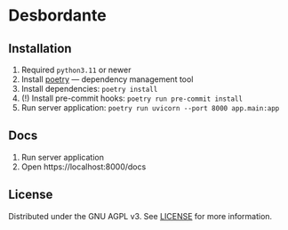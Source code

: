 # Desbordante

## Installation

1. Required `python3.11` or newer
2. Install [poetry](https://python-poetry.org/) — dependency management tool
3. Install dependencies: `poetry install`
4. (!) Install pre-commit hooks: `poetry run pre-commit install`
5. Run server application: `poetry run uvicorn --port 8000 app.main:app`

## Docs

1. Run server application
2. Open https://localhost:8000/docs

## License

Distributed under the GNU AGPL v3.
See [LICENSE](LICENSE) for more information.
